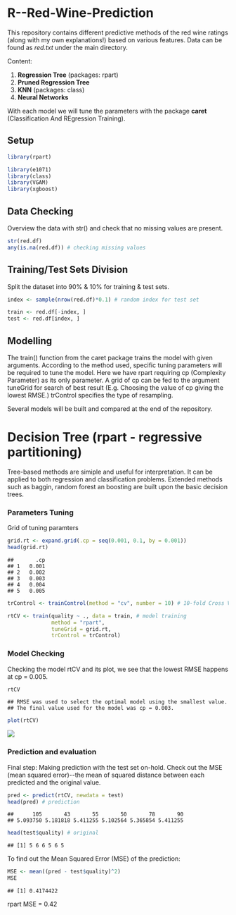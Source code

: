 # R--Red-Wine-Prediction

This repository contains different predictive methods of the red wine ratings (along with my own explanations!) based on various features. Data can be found as *red.txt* under the main directory.

Content:

1. **Regression Tree** (packages: rpart) <br/>
2. **Pruned Regression Tree** <br/>
3. **KNN** (packages: class) </br>
4. **Neural Networks**

With each model we will tune the parameters with the package **caret** (Classification And REgression Training).

## Setup

``` r
library(rpart)

library(e1071)
library(class)
library(VGAM)
library(xgboost)
```

## Data Checking

Overview the data with str() and check that no missing values are present.

``` r
str(red.df)
any(is.na(red.df)) # checking missing values
```

## Training/Test Sets Division

Split the dataset into 90% & 10% for training & test sets.

``` r
index <- sample(nrow(red.df)*0.1) # random index for test set

train <- red.df[-index, ]
test <- red.df[index, ]
```

## Modelling

The train() function from the caret package trains the model with given arguments. According to the method used, specific tuning parameters will be required to tune the model. Here we have rpart requiring cp (Complexity Parameter) as its only parameter. A grid of cp can be fed to the argument tuneGrid for search of best result (E.g. Choosing the value of cp giving the lowest RMSE.) trControl specifies the type of resampling. <br/>

Several models will be built and compared at the end of the repository.

Decision Tree (rpart - regressive partitioning)
===============================================

Tree-based methods are simiple and useful for interpretation. It can be applied to both regression and classification problems. Extended methods such as baggin, random forest an boosting are built upon the basic decision trees.

### Parameters Tuning

Grid of tuning paramters

``` r
grid.rt <- expand.grid(.cp = seq(0.001, 0.1, by = 0.001))
head(grid.rt)
```

    ##       .cp
    ## 1   0.001
    ## 2   0.002
    ## 3   0.003
    ## 4   0.004
    ## 5   0.005

``` r
trControl <- trainControl(method = "cv", number = 10) # 10-fold Cross Validation

rtCV <- train(quality ~ ., data = train, # model training
              method = "rpart",
              tuneGrid = grid.rt,
              trControl = trControl)
```

### Model Checking

Checking the model rtCV and its plot, we see that the lowest RMSE happens at cp = 0.005.

``` r
rtCV
```

    ## RMSE was used to select the optimal model using the smallest value.
    ## The final value used for the model was cp = 0.003.

``` r
plot(rtCV)
```

![](/Decision_Tree/Decision_Tree_with_caret_files/figure-markdown_github/unnamed-chunk-5-1.png)

### Prediction and evaluation

Final step: Making prediction with the test set on-hold. Check out the MSE (mean squared error)--the mean of squared distance between each predicted and the original value.

``` r
pred <- predict(rtCV, newdata = test)
head(pred) # prediction
```

    ##      105       43       55       50       78       90 
    ## 5.093750 5.181818 5.411255 5.102564 5.365854 5.411255

``` r
head(test$quality) # original
```

    ## [1] 5 6 6 5 6 5

To find out the Mean Squared Error (MSE) of the prediction:

``` r
MSE <- mean((pred - test$quality)^2)
MSE
```

    ## [1] 0.4174422

rpart MSE = 0.42


